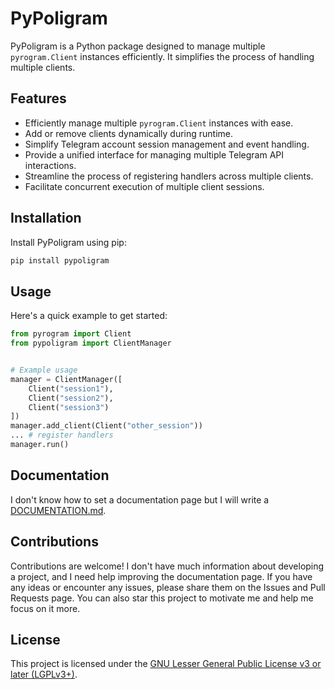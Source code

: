 # PyPoligram
PyPoligram is a Python package designed to manage multiple `pyrogram.Client` instances efficiently. It simplifies the process of handling multiple clients.

## Features

- Efficiently manage multiple `pyrogram.Client` instances with ease.
- Add or remove clients dynamically during runtime.
- Simplify Telegram account session management and event handling.
- Provide a unified interface for managing multiple Telegram API interactions.
- Streamline the process of registering handlers across multiple clients.
- Facilitate concurrent execution of multiple client sessions.

## Installation

Install PyPoligram using pip:

```bash
pip install pypoligram
```

## Usage

Here's a quick example to get started:

```python
from pyrogram import Client
from pypoligram import ClientManager


# Example usage
manager = ClientManager([
    Client("session1"),
    Client("session2"),
    Client("session3")
])
manager.add_client(Client("other_session"))
... # register handlers
manager.run()
```

## Documentation

I don't know how to set a documentation page but I will write a [DOCUMENTATION.md](DOCUMENTATION.md).

## Contributions

Contributions are welcome! I don't have much information about developing a project, and I need help improving the documentation page. If you have any ideas or encounter any issues, please share them on the Issues and Pull Requests page. You can also star this project to motivate me and help me focus on it more.

## License

This project is licensed under the [GNU Lesser General Public License v3 or later (LGPLv3+)](COPYING.lesser).
